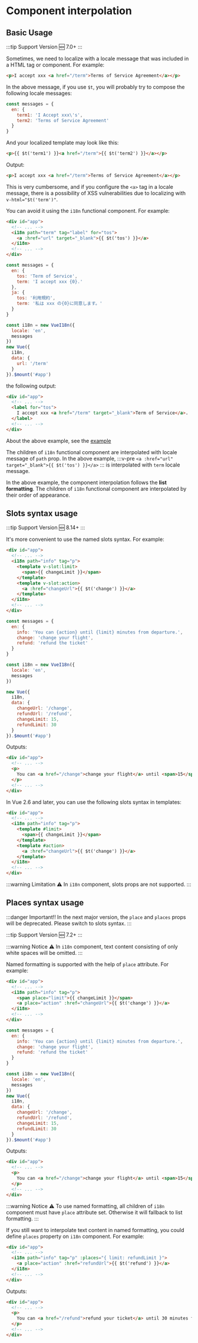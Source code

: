 # Component interpolation

## Basic Usage

:::tip Support Version
:new: 7.0+
:::

Sometimes, we need to localize with a locale message that was included in a HTML tag or component. For example:

```html
<p>I accept xxx <a href="/term">Terms of Service Agreement</a></p>
```

In the above message, if you use `$t`, you will probably try to compose the following locale messages:

```js
const messages = {
  en: {
    term1: 'I Accept xxx\'s',
    term2: 'Terms of Service Agreement'
  }
}
```

And your localized template may look like this:

```html
<p>{{ $t('term1') }}<a href="/term">{{ $t('term2') }}</a></p>
```

Output:

```html
<p>I accept xxx <a href="/term">Terms of Service Agreement</a></p>
```

This is very cumbersome, and if you configure the `<a>` tag in a locale message, there is a possibility of XSS vulnerabilities due to localizing with
`v-html="$t('term')"`.

You can avoid it using the `i18n` functional component. For example:

```html
<div id="app">
  <!-- ... -->
  <i18n path="term" tag="label" for="tos">
    <a :href="url" target="_blank">{{ $t('tos') }}</a>
  </i18n>
  <!-- ... -->
</div>
```
```js
const messages = {
  en: {
    tos: 'Term of Service',
    term: 'I accept xxx {0}.'
  },
  ja: {
    tos: '利用規約',
    term: '私は xxx の{0}に同意します。'
  }
}

const i18n = new VueI18n({
  locale: 'en',
  messages
})
new Vue({
  i18n,
  data: {
    url: '/term'
  }
}).$mount('#app')
```

the following output:

```html
<div id="app">
  <!-- ... -->
  <label for="tos">
    I accept xxx <a href="/term" target="_blank">Term of Service</a>.
  </label>
  <!-- ... -->
</div>
```

About the above example, see the [example](https://github.com/kazupon/vue-i18n/tree/dev/examples/interpolation/places)

The children of `i18n` functional component are interpolated with locale message of `path` prop. In the above example,
:::v-pre
`<a :href="url" target="_blank">{{ $t('tos') }}</a>`
:::
is interpolated with `term` locale message.

In the above example, the component interpolation follows the **list formatting**.  The children of `i18n` functional component are interpolated by their order of appearance.

## Slots syntax usage

:::tip Support Version
:new: 8.14+
:::

It's more convenient to use the named slots syntax. For example:

```html
<div id="app">
  <!-- ... -->
  <i18n path="info" tag="p">
    <template v-slot:limit>
      <span>{{ changeLimit }}</span>
    </template>
    <template v-slot:action>
      <a :href="changeUrl">{{ $t('change') }}</a>
    </template>
  </i18n>
  <!-- ... -->
</div>
```

```js
const messages = {
  en: {
    info: 'You can {action} until {limit} minutes from departure.',
    change: 'change your flight',
    refund: 'refund the ticket'
  }
}

const i18n = new VueI18n({
  locale: 'en',
  messages
})

new Vue({
  i18n,
  data: {
    changeUrl: '/change',
    refundUrl: '/refund',
    changeLimit: 15,
    refundLimit: 30
  }
}).$mount('#app')
```

Outputs:

```html
<div id="app">
  <!-- ... -->
  <p>
    You can <a href="/change">change your flight</a> until <span>15</span> minutes from departure.
  </p>
  <!-- ... -->
</div>
```

In Vue 2.6 and later, you can use the following slots syntax in templates:

```html
<div id="app">
  <!-- ... -->
  <i18n path="info" tag="p">
    <template #limit>
      <span>{{ changeLimit }}</span>
    </template>
    <template #action>
      <a :href="changeUrl">{{ $t('change') }}</a>
    </template>
  </i18n>
  <!-- ... -->
</div>
```

:::warning Limitation
:warning: In `i18n` component, slots props are not supported.
:::


## Places syntax usage

:::danger Important!!
In the next major version, the `place` and `places` props will be deprecated. Please switch to slots syntax.
:::

:::tip Support Version
:new: 7.2+
:::

:::warning Notice
:warning: In `i18n` component, text content consisting of only white spaces will be omitted.
:::

Named formatting is supported with the help of `place` attribute. For example:

```html
<div id="app">
  <!-- ... -->
  <i18n path="info" tag="p">
    <span place="limit">{{ changeLimit }}</span>
    <a place="action" :href="changeUrl">{{ $t('change') }}</a>
  </i18n>
  <!-- ... -->
</div>
```
```js
const messages = {
  en: {
    info: 'You can {action} until {limit} minutes from departure.',
    change: 'change your flight',
    refund: 'refund the ticket'
  }
}

const i18n = new VueI18n({
  locale: 'en',
  messages
})
new Vue({
  i18n,
  data: {
    changeUrl: '/change',
    refundUrl: '/refund',
    changeLimit: 15,
    refundLimit: 30
  }
}).$mount('#app')
```

Outputs:

```html
<div id="app">
  <!-- ... -->
  <p>
    You can <a href="/change">change your flight</a> until <span>15</span> minutes from departure.
  </p>
  <!-- ... -->
</div>
```

:::warning Notice
:warning: To use named formatting, all children of `i18n` component must have `place` attribute set. Otherwise it will fallback to list formatting.
:::

If you still want to interpolate text content in named formatting, you could define `places` property on `i18n` component. For example:

```html
<div id="app">
  <!-- ... -->
  <i18n path="info" tag="p" :places="{ limit: refundLimit }">
    <a place="action" :href="refundUrl">{{ $t('refund') }}</a>
  </i18n>
  <!-- ... -->
</div>
```

Outputs:

```html
<div id="app">
  <!-- ... -->
  <p>
    You can <a href="/refund">refund your ticket</a> until 30 minutes from departure.
  </p>
  <!-- ... -->
</div>
```
